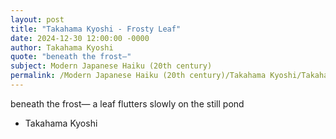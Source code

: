 ```yaml
---
layout: post
title: "Takahama Kyoshi - Frosty Leaf"
date: 2024-12-30 12:00:00 -0000
author: Takahama Kyoshi
quote: "beneath the frost—"
subject: Modern Japanese Haiku (20th century)
permalink: /Modern Japanese Haiku (20th century)/Takahama Kyoshi/Takahama Kyoshi - Frosty Leaf
---
```


beneath the frost—
a leaf flutters slowly
on the still pond

- Takahama Kyoshi
